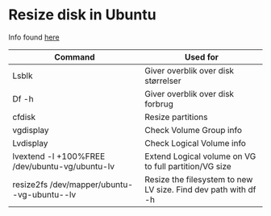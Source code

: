 # Resize disk in Ubuntu

Info found [here](https://packetpushers.net/ubuntu-extend-your-default-lvm-space/)

|Command|Used for|
|---|---|
|Lsblk |Giver overblik over disk størrelser|
|Df -h | Giver overblik over disk forbrug|
|cfdisk | Resize partitions|
|vgdisplay | Check Volume Group info|
|Lvdisplay | Check Logical Volume info|
|lvextend -l +100%FREE /dev/ubuntu-vg/ubuntu-lv | Extend Logical volume on VG to full partition/VG size |
|resize2fs /dev/mapper/ubuntu--vg-ubuntu--lv | Resize the filesystem to new LV size. Find dev path with df -h |
